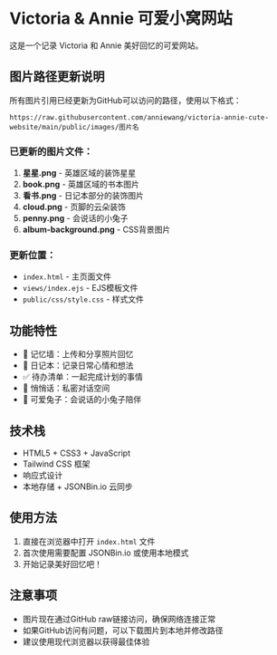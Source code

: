 # Victoria & Annie 可爱小窝网站

这是一个记录 Victoria 和 Annie 美好回忆的可爱网站。

## 图片路径更新说明

所有图片引用已经更新为GitHub可以访问的路径，使用以下格式：

```
https://raw.githubusercontent.com/anniewang/victoria-annie-cute-website/main/public/images/图片名
```

### 已更新的图片文件：

1. **星星.png** - 英雄区域的装饰星星
2. **book.png** - 英雄区域的书本图片
3. **看书.png** - 日记本部分的装饰图片
4. **cloud.png** - 页脚的云朵装饰
5. **penny.png** - 会说话的小兔子
6. **album-background.png** - CSS背景图片

### 更新位置：

- `index.html` - 主页面文件
- `views/index.ejs` - EJS模板文件
- `public/css/style.css` - 样式文件

## 功能特性

- 📸 记忆墙：上传和分享照片回忆
- 📖 日记本：记录日常心情和想法
- ✅ 待办清单：一起完成计划的事情
- 💬 悄悄话：私密对话空间
- 🐰 可爱兔子：会说话的小兔子陪伴

## 技术栈

- HTML5 + CSS3 + JavaScript
- Tailwind CSS 框架
- 响应式设计
- 本地存储 + JSONBin.io 云同步

## 使用方法

1. 直接在浏览器中打开 `index.html` 文件
2. 首次使用需要配置 JSONBin.io 或使用本地模式
3. 开始记录美好回忆吧！

## 注意事项

- 图片现在通过GitHub raw链接访问，确保网络连接正常
- 如果GitHub访问有问题，可以下载图片到本地并修改路径
- 建议使用现代浏览器以获得最佳体验
